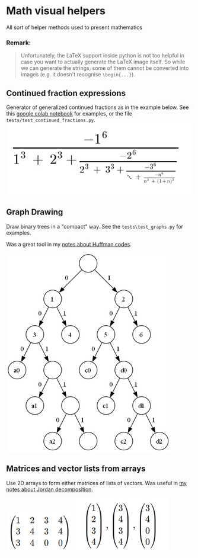 # Math visual helpers

All sort of helper methods used to present mathematics

### Remark:
> Unfortunately, the LaTeX support inside python is not too helpful in case you want to actually generate the 
> LaTeX image itself. So while we can generate the strings, some of them cannot be converted into images (e.g. 
> it doesn't recognise `\begin{...}`).

## Continued fraction expressions
Generator of generalized continued fractions as in the example below. See this [google colab notebook](https://colab.research.google.com/drive/1nQy1q_-6ik0ylvbXvW2jRzZkaLhLzMG5?usp=sharing) 
for examples, or the file `tests/test_continued_fractions.py`.
![continued_fraction_example.png](images/continued_fraction_example.png)

## Graph Drawing
Draw binary trees in a "compact" way. See the `tests\test_graphs.py` for examples.

Was a great tool in my [notes about Huffman codes](https://drive.google.com/file/d/14iJaLgw66eKPS27O2w4_szyeTwQTGn7U/view?usp=sharing).

![binary tree example](images/binary_tree_example.PNG)

## Matrices and vector lists from arrays
Use 2D arrays to form either matrices of lists of vectors. Was useful in [my notes about
Jordan decomposition](https://colab.research.google.com/drive/1yL-DoADRlu2FxsT_kjK5mZhjxk2GKqyw?usp=sharing).

![matrix_example.PNG](images/matrix_example.PNG)
![vectors_example.PNG](images/vectors_example.PNG)